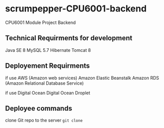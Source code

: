 # scrumpepper-CPU6001-backend
CPU6001 Module Project Backend

## Technical Requirments for development
Java SE 8
MySQL 5.7
Hibernate
Tomcat 8

## Deployement Requirments
if use AWS (Amazon web services)
  Amazon Elastic Beanstalk
  Amazon RDS (Amazon Relational Database Service)

if use Digital Ocean
  Digital Ocean Droplet
  
## Deployee commands
  clone Git repo to the server
  `git clone `
